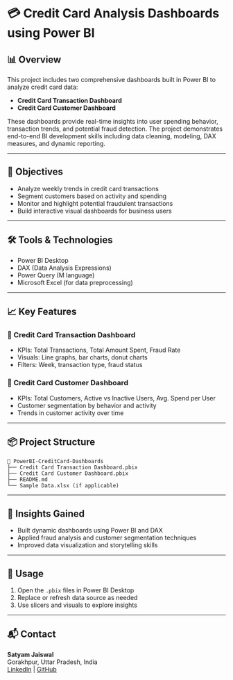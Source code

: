 
# 💳 Credit Card Analysis Dashboards using Power BI

## 📊 Overview  
This project includes two comprehensive dashboards built in Power BI to analyze credit card data:  
- **Credit Card Transaction Dashboard**  
- **Credit Card Customer Dashboard**  

These dashboards provide real-time insights into user spending behavior, transaction trends, and potential fraud detection. The project demonstrates end-to-end BI development skills including data cleaning, modeling, DAX measures, and dynamic reporting.

---

## 🚀 Objectives  
- Analyze weekly trends in credit card transactions  
- Segment customers based on activity and spending  
- Monitor and highlight potential fraudulent transactions  
- Build interactive visual dashboards for business users  

---

## 🛠️ Tools & Technologies  
- Power BI Desktop  
- DAX (Data Analysis Expressions)  
- Power Query (M language)  
- Microsoft Excel (for data preprocessing)  

---

## 📈 Key Features  

### 🔹 Credit Card Transaction Dashboard  
- KPIs: Total Transactions, Total Amount Spent, Fraud Rate  
- Visuals: Line graphs, bar charts, donut charts  
- Filters: Week, transaction type, fraud status  

### 🔹 Credit Card Customer Dashboard  
- KPIs: Total Customers, Active vs Inactive Users, Avg. Spend per User  
- Customer segmentation by behavior and activity  
- Trends in customer activity over time  

---

## 📦 Project Structure  
```
📁 PowerBI-CreditCard-Dashboards  
├── Credit Card Transaction Dashboard.pbix  
├── Credit Card Customer Dashboard.pbix  
├── README.md  
└── Sample Data.xlsx (if applicable)  
```

---

## 🧠 Insights Gained  
- Built dynamic dashboards using Power BI and DAX  
- Applied fraud analysis and customer segmentation techniques  
- Improved data visualization and storytelling skills  

---

## 📌 Usage  
1. Open the `.pbix` files in Power BI Desktop  
2. Replace or refresh data source as needed  
3. Use slicers and visuals to explore insights  

---

## 📬 Contact  
**Satyam Jaiswal**  
Gorakhpur, Uttar Pradesh, India  
[LinkedIn](https://www.linkedin.com/in/stymjswl) | [GitHub](https://github.com/stymjswl)
